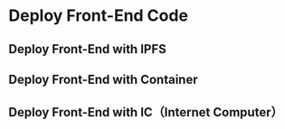 # Deploy Front-End Code

## Deploy Front-End with IPFS 

## Deploy Front-End with Container

## Deploy Front-End with IC（Internet Computer）